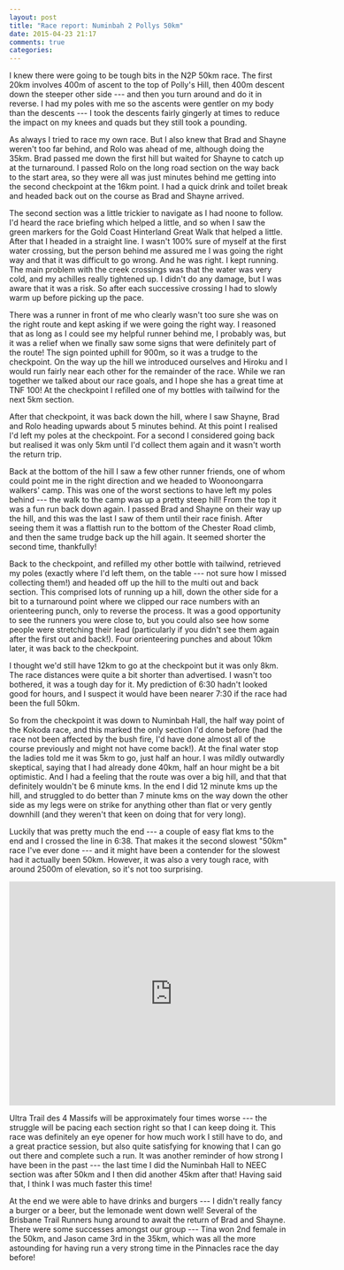 ```yaml
---
layout: post
title: "Race report: Numinbah 2 Pollys 50km"
date: 2015-04-23 21:17
comments: true
categories: 
---
```

I knew there were going to be tough bits in the N2P 50km race. The first
20km involves 400m of ascent to the top of Polly's Hill, then 400m descent
down the steeper other side --- and then you turn around and do it in reverse.
I had my poles with me so the ascents were gentler on my body than the
descents --- I took the descents fairly gingerly at times to reduce the
impact on my knees and quads but they still took a pounding.

As always I tried to race my own race. But I also knew that Brad and Shayne
weren't too far behind, and Rolo was ahead of me, although doing the 35km.
Brad passed me down the first hill but waited for Shayne to catch up at the
turnaround. I passed Rolo on the long road section on the way back to the
start area, so they were all was just minutes behind me getting into the second
checkpoint at the 16km point. I had a quick drink and toilet break and headed
back out on the course as Brad and Shayne arrived.

The second section was a little trickier to navigate as I had noone to follow.
I'd heard the race briefing which helped a little, and so when I saw the green
markers for the Gold Coast Hinterland Great Walk that helped a little.
After that I headed in a straight line. I wasn't 100% sure of myself at the
first water crossing, but the person behind me assured me I was going the right
way and that it was difficult to go wrong. And he was right. I kept running.
The main problem with the creek crossings was that the water was very cold,
and my achilles really tightened up. I didn't do any damage, but I was aware
that it was a risk. So after each successive crossing I had to slowly warm
up before picking up the pace.

There was a runner in front of me who clearly wasn't too sure she was on the
right route and kept asking if we were going the right way. I reasoned that
as long as I could see my helpful runner behind me, I probably was, but it
was a relief when we finally saw some signs that were definitely part of the
route! The sign pointed uphill for 900m, so it was a trudge to the checkpoint.
On the way up the hill we introduced ourselves and Hiroku and I would run
fairly near each other for the remainder of the race. While we ran together
we talked about our race goals, and I hope she has a great time at TNF 100!
At the checkpoint I refilled one of my bottles with tailwind for the next
5km section.

After that checkpoint, it was back down the hill, where I saw Shayne, Brad
and Rolo heading upwards about 5 minutes behind. At this point I realised
I'd left my poles at the checkpoint. For a second I considered going back
but realised it was only 5km until I'd collect them again and it wasn't
worth the return trip.

Back at the bottom of the hill I saw a few other runner friends, one of
whom could point me in the right direction and we headed to Woonoongarra
walkers' camp. This was one of the worst sections to have left my poles
behind --- the walk to the camp was up a pretty steep hill! From the top it was
a fun run back down again. I passed Brad and Shayne on their way up the hill,
and this was the last I saw of them until their race finish. After seeing
them it was a flattish run to the bottom of the Chester Road climb, and then
the same trudge back up the hill again. It seemed shorter the second time,
thankfully!

Back to the checkpoint, and refilled my other bottle with tailwind, retrieved
my poles (exactly where I'd left them, on the table --- not sure how I missed
collecting them!) and headed off up the hill to the multi out and back section.
This comprised lots of running up a hill, down the other side for a bit to
a turnaround point where we clipped our race numbers with an orienteering
punch, only to reverse the process. It was a good opportunity to see the
runners you were close to, but you could also see how some people were
stretching their lead (particularly if you didn't see them again after the
first out and back!). Four orienteering punches and about 10km later, it
was back to the checkpoint.

I thought we'd still have 12km to go at the checkpoint but it was only
8km. The race distances were quite a bit shorter than advertised. I wasn't
too bothered, it was a tough day for it. My prediction of 6:30 hadn't looked
good for hours, and I suspect it would have been nearer 7:30 if the race
had been the full 50km.

So from the checkpoint it was down to Numinbah Hall, the half way point of
the Kokoda race, and this marked the only section I'd done before (had
the race not been affected by the bush fire, I'd have done almost all of
the course previously and might not have come back!). At the final water
stop the ladies told me it was 5km to go, just half an hour. I was mildly
outwardly skeptical, saying that I had already done 40km, half an hour
might be a bit optimistic. And I had a feeling that the route was over
a big hill, and that that definitely wouldn't be 6 minute kms. In the 
end I did 12 minute kms up the hill, and struggled to do better than 7
minute kms on the way down the other side as my legs were on strike for
anything other than flat or very gently downhill (and they weren't that
keen on doing that for very long).

Luckily that was pretty much the end --- a couple of easy flat kms to the
end and I crossed the line in 6:38. That makes it the second slowest "50km"
race I've ever done --- and it might have been a contender for the slowest
had it actually been 50km. However, it was also a very tough race, with
around 2500m of elevation, so it's not too surprising.

<iframe height='405' width='590' frameborder='0' allowtransparency='true' scrolling='no' src='https://www.strava.com/activities/288203724/embed/82e234022d00d1e7f67abad40c1af7a99adaff84'></iframe>

Ultra Trail des 4 Massifs will be approximately four times worse --- the
struggle will be pacing each section right so that I can keep doing it.
This race was definitely an eye opener for how much work I still have to
do, and a great practice session, but also quite satisfying for knowing
that I can go out there and complete such a run. It was another reminder
of how strong I have been in the past --- the last time I did the Numinbah
Hall to NEEC section was after 50km and I then did another 45km after that!
Having said that, I think I was much faster this time!

At the end we were able to have drinks and burgers --- I didn't really fancy
a burger or a beer, but the lemonade went down well! Several of the
Brisbane Trail Runners hung around to await the return of Brad and Shayne.
There were some successes amongst our group --- Tina won 2nd female in the
50km, and Jason came 3rd in the 35km, which was all the more astounding
for having run a very strong time in the Pinnacles race the day before!
